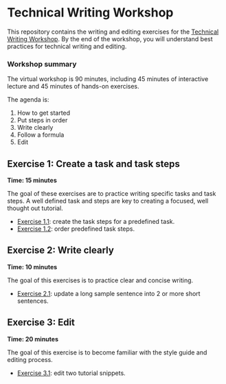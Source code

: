 # Technical Writing Workshop

This repository contains the writing and editing exercises for the [Technical Writing Workshop](https://docs.google.com/presentation/d/1_ktg9EHwEo_y1F33AodlDqHaxuco1ucDBSYie3ZRiJs/edit?usp=sharing).
By the end of the workshop, you will understand best practices for technical writing and editing.

### Workshop summary 

The virtual workshop is 90 minutes, including 45 minutes of interactive lecture and 45 minutes of hands-on exercises.

The agenda is:
1. How to get started 
1. Put steps in order
1. Write clearly
1. Follow a formula
1. Edit

## Exercise 1: Create a task and task steps

**Time: 15 minutes**

The goal of these exercises are to practice writing specific tasks and task steps. A well defined
task and steps are key to creating a focused, well thought out tutorial.

* [Exercise 1.1](https://github.com/kaitlincart/tech-writing-exercises/blob/main/Exercise1-TaskSteps/1.1-tasksteps.md): create the task steps for a predefined task. 
* [Exercise 1.2](https://github.com/kaitlincart/tech-writing-exercises/blob/main/Exercise1-TaskSteps/1.2-tasks.md): order predefined task steps.   

## Exercise 2: Write clearly 

**Time: 10 minutes**

The goal of this exercises is to practice clear and concise writing. 

* [Exercise 2.1](https://github.com/kaitlincart/tech-writing-exercises/blob/main/Exercise2-WriteClearly/2.1-sentences.md): update a long sample sentence into 2 or more short sentences.  

## Exercise 3: Edit 

**Time: 20 minutes**

The goal of this exercise is to become familiar with the style guide and editing process.

* [Exercise 3.1](https://github.com/kaitlincart/tech-writing-exercises/blob/main/Exercise3-Edit/3.1-terraform.md): edit two tutorial snippets.
